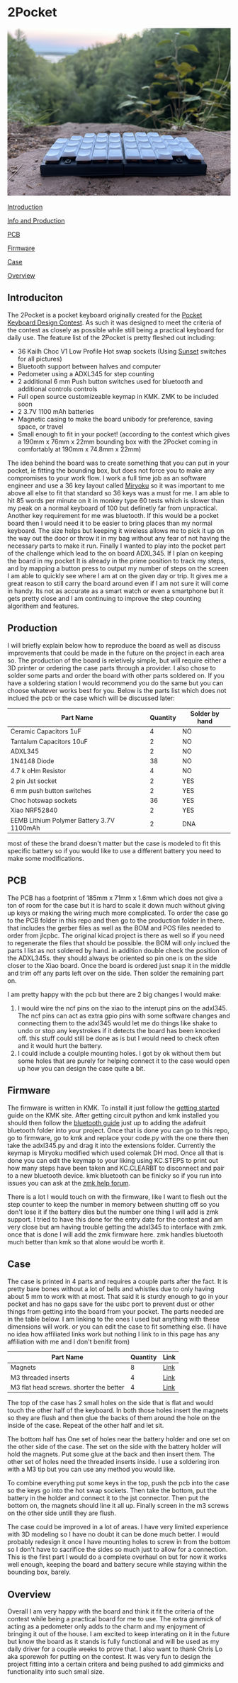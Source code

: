 # 2Pocket

![](https://github.com/ParksDevelopment/2Pocket/blob/main/Images/Cover.jpeg)

[Introduction](#Introduction)

[Info and Production](#Production)

[PCB](#PCB)

[Firmware](#Firmware)

[Case](#Case)

[Overview](#Overview)

## Introduciton

The 2Pocket is a pocket keyboard originally created for the [Pocket Keyboard Design Contest](https://chrischrislolo.github.io/orthoLabLogs/pocket-keyboard-design-contest-00.html). As such it was designed to meet the criteria of the contest as closely as possible while still being a practical keyboard for daily use. The feature list of the 2Pocket is pretty fleshed out including:

- 36 Kailh Choc V1 Low Profile Hot swap sockets (Using [Sunset](https://lowprokb.ca/collections/switches/products/sunset-tactile-choc-switches) switches for all pictures)
- Bluetooth support between halves and computer
- Pedometer using a ADXL345 for step counting
- 2 additional 6 mm Push button switches used for bluetooth and additional controls controls
- Full open source customizeable keymap in KMK. ZMK to be included soon
- 2 3.7V 1100 mAh batteries
- Magnetic casing to make the board unibody for preference, saving space, or travel
- Small enough to fit in your pocket! (according to the contest which gives a 190mm x 76mm x 22mm bounding box with the 2Pocket coming in comfortably at 190mm x 74.8mm x 22mm)

The idea behind the board was to create something that you can put in your pocket, ie fitting the bounding box, but does not force you to make any compromises to your work flow. I work a full time job as an software engineer and use a 36 key layout called [Miryoku](https://github.com/manna-harbour/miryoku_kmk) so it was important to me above all else to fit that standard so 36 keys was a must for me. I am able to hit 85 words per minute on it in monkey type 60 tests which is slower than my peak on a normal keyboard of 100 but definetly far from unpractical. Another key requirement for me was bluetooth. If this would be a pocket board then I would need it to be easier to bring places than my normal keyboard. The size helps but keeping it wireless allows me to pick it up on the way out the door or throw it in my bag without any fear of not having the necessary parts to make it run. Finally I wanted to play into the pocket part of the challenge which lead to the on board ADXL345. If I plan on keeping the board in my pocket It is already in the prime position to track my steps, and by mapping a button press to output my number of steps on the screen I am able to quickly see where I am at on the given day or trip. It gives me a great reason to still carry the board around even if I am not sure it will come in handy. Its not as accurate as a smart watch or even a smartphone but it gets pretty close and I am continuing to improve the step counting algorithem and features.

## Production

I will briefly explain below how to reproduce the board as well as discuss improvements that could be made in the future on the project in each area so. The production of the board is reletively simple, but will require either a 3D printer or ordering the case parts through a provider. I also chose to solder some parts and order the board with other parts soldered on. If you have a soldering station I would recommend you do the same but you can choose whatever works best for you. Below is the parts list which does not inclued the pcb or the case which will be discussed later:

| Part Name  | Quantity   | Solder by hand   |
|------------|------------|------------|
| Ceramic Capacitors 1uF| 4| NO|
| Tantalum Capacitors 10uF| 2| NO|
| ADXL345 | 2| NO|
| 1N4148 Diode | 38| NO|
| 4.7 k oHm Resistor | 4| NO|
| 2 pin Jst socket | 2| YES|
| 6 mm push button switches | 2| YES|
| Choc hotswap sockets | 36| YES|
| Xiao NRF52840 | 2| YES|
| EEMB Lithium Polymer Battery 3.7V 1100mAh | 2| DNA|

most of these the brand doesn't matter but the case is modeled to fit this specific battery so if you would like to use a different battery you need to make some modifications.

## PCB

The PCB has a footprint of 185mm x 71mm x 1.6mm which does not give a ton of room for the case but it is hard to scale it down much without giving up keys or making the wiring much more complicated. To order the case go to the PCB folder in this repo and then go to the production folder in there. that includes the gerber files as well as the BOM and POS files needed to order from jlcpbc. The original kicad project is there as well so if you need to regenerate the files that should be possible. the BOM will only inclued the parts I list as not soldered by hand. in addition double check the position of the ADXL345s. they should always be oriented so pin one is on the side closer to the Xiao board. Once the board is ordered just snap it in the middle and trim off any parts left over on the side. Then solder the remaining part on. 

I am pretty happy with the pcb but there are 2 big changes I would make:

1. I would wire the ncf pins on the xiao to the interupt pins on the adxl345. The ncf pins can act as extra gpio pins with some software changes and connecting them to the adxl345 would let me do things like shake to undo or stop any keystrokes if it detects the board has been knocked off. this stuff could still be done as is but I would need to check often and it would hurt the battery.
2. I could include a coulple mounting holes. I got by ok without them but some holes that are purely for helping connect it to the case would open up how you can design the case quite a bit.

## Firmware

The firmware is written in KMK. To install it just follow the [getting started](https://kmkfw.io/Getting_Started/) guide on the KMK site. After getting circuit python and kmk installed you should then follow the [bluetooth guide](https://kmkfw.io/ble_hid/) just up to adding the adafruit bluetooth folder into your project. Once that is done you can go to this repo, go to firmware, go to kmk and replace your code.py with the one there then take the adxl345.py and drag it into the extensions folder. Currently the keymap is Miryoku modified which used colemak DH mod. Once all that is done you can edit the keymap to your liking using KC.STEPS to print out how many steps have been taken and KC.CLEARBT to disconnect and pair to a new bluetooth device. kmk bluetooth can be finicky so if you run into issues you can ask at the [zmk help forum](https://kmkfw.zulipchat.com/#recent).

There is a lot I would touch on with the firmware, like I want to flesh out the step counter to keep the number in memory between shutting off so you don't lose it if the battery dies but the number one thing I will add is zmk support. I tried to have this done for the entry date for the contest and am very close but am having trouble getting the adxl345 to interface with zmk. once that is done I will add the zmk firmware here. zmk handles bluetooth much better than kmk so that alone would be worth it. 

## Case

The case is printed in 4 parts and requires a couple parts after the fact. It is pretty bare bones without a lot of bells and whistles due to only having about 5 mm to work with at most. That said it is sturdy enough to go in your pocket and has no gaps save for the usbc port to prevent dust or other things from getting into the board from your pocket. The parts needed are in the table below. I am linking to the ones I used but anything with these dimensions will work. or you can edit the case to fit something else. (I have no idea how affiliated links work but nothing I link to in this page has any affiliation with me and I don't benifit from)

| Part Name  | Quantity   | Link  |
|------------|------------|------------|
| Magnets | 8| [Link](https://www.amazon.com/dp/B0936M3WPK?ref=ppx_yo2ov_dt_b_fed_asin_title)|
| M3 threaded inserts| 4| [Link](https://www.amazon.com/dp/B0BQJ6CRNJ?ref=ppx_yo2ov_dt_b_fed_asin_title)|
| M3 flat head screws. shorter the better | 4| [Link](https://www.amazon.com/HanTof-Countersunk-Machine-Wrenches-Threaded/dp/B0B9HWVV61/ref=sr_1_3?crid=2YE6H5SPZ5472&dib=eyJ2IjoiMSJ9.L2XP8pYbu5l1a4j1_K4p1_b5aZn_wUVLVydeFWkYvYM0KNiWoAemW5YQWALzPugx6cIyMimG2n-ODHc8xE6avKn96-haNyTYAsjHn3l2HFDyPZpTqDHT6j0PfscB7inJyVgQs3MDA0USRKy3BG1DaQ6cNOfekXD1PnHhHwgLRrc8n5RaUJIK_YabDUsdGXFrJoy9bHcjiw26ildZeYGJ4g01n6a7OgG01xCU7sdOgdtkfw9zkb8ot_BvuKhA_g9635XTGlkiBysZ89JSAjQQBHvJiuZJ-d6szBEDqgJjcdw.fwF4DNqeGYTvOX1p3F9zsEH2r3VcWQ9_gU5F2RgjjSw&dib_tag=se&keywords=M3%2Bflat%2Bhead%2Bscrews&qid=1725912902&s=industrial&sprefix=m3%2Bflat%2Bhead%2Bscrews%2Cindustrial%2C177&sr=1-3&th=1)|

The top of the case has 2 small holes on the side that is flat and would touch the other half of the keyboard. In both those holes insert the magnets so they are flush and then glue the backs of them around the hole on the inside of the case. Repeat of the other half and let sit.

The bottom half has One set of holes near the battery holder and one set on the other side of the case. The set on the side with the battery holder will hold the magnets. Put some glue at the back and then insert them. The other set of holes need the threaded inserts inside. I use a soldering iron with a M3 tip but you can use any method you would like. 

To combine everything put some keys in the top, push the pcb into the case so the keys go into the hot swap sockets. Then take the bottom, put the battery in the holder and connect it to the jst connector. Then put the bottom on, the magnets should line it all up. Finally screen in the m3 screws on the other side untill they are flush.

The case could be improved in a lot of areas. I have very limited experience with 3D modeling so I have no doubt it can be done much better. I would probably redesign it once I have mounting holes to screw in from the bottom so I don't have to sacrifice the sides so much just to allow for a connection. This is the first part I would do a complete overhaul on but for now it works well enough, keeping the board and battery secure while staying within the bounding box, barely.

## Overview

Overall I am very happy with the board and think it fit the criteria of the contest while being a practical board for me to use. The extra gimmick of acting as a pedometer only adds to the charm and my enjoyment of bringing it out of the house. I am excited to keep interating on it in the future but know the board as it stands is fully functional and will be used as my daily driver for a couple weeks to prove that. I also want to thank Chris Lo aka sporewoh for putting on the contest. It was very fun to design the project fitting into a certain critera and being pushed to add gimmicks and functionality into such small size.

